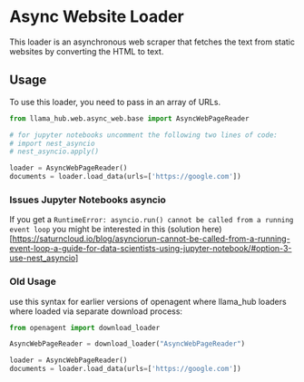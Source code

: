 # Async Website Loader

This loader is an asynchronous web scraper that fetches the text from static websites by converting the HTML to text.

## Usage

To use this loader, you need to pass in an array of URLs.

```python
from llama_hub.web.async_web.base import AsyncWebPageReader

# for jupyter notebooks uncomment the following two lines of code:
# import nest_asyncio
# nest_asyncio.apply()

loader = AsyncWebPageReader()
documents = loader.load_data(urls=['https://google.com'])
```

### Issues Jupyter Notebooks asyncio

If you get a `RuntimeError: asyncio.run() cannot be called from a running event loop` you might be interested in this (solution here)[https://saturncloud.io/blog/asynciorun-cannot-be-called-from-a-running-event-loop-a-guide-for-data-scientists-using-jupyter-notebook/#option-3-use-nest_asyncio]


### Old Usage 

use this syntax for earlier versions of openagent where llama_hub loaders where loaded via separate download process:

```python
from openagent import download_loader

AsyncWebPageReader = download_loader("AsyncWebPageReader")

loader = AsyncWebPageReader()
documents = loader.load_data(urls=['https://google.com'])
```